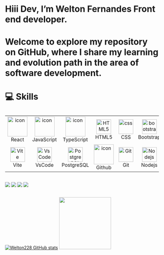 # Hiii Dev, I’m Welton Fernandes Front end developer.
# Welcome to explore my repository on GitHub, where I share my learning and evolution path in the area of software development.

# 💻 Skills
<div style="display: flex; align-items: flex-start; align: center">
    <table align="center">
        <tr>
            <td align="center" width="96">
                <img src="https://techstack-generator.vercel.app/react-icon.svg" alt="icon" width="65" height="65" />
                <br>React
            </td>
            <td align="center" width="96">
                <img src="https://techstack-generator.vercel.app/js-icon.svg" alt="icon" width="65" height="65" />
                <br>JavaScript
            </td>
            <td align="center" width="96">
                <img src="https://techstack-generator.vercel.app/ts-icon.svg" alt="icon" width="65" height="65" />
                <br>TypeScript
            </td>
            <td align="center" width="96">
                <img src="https://skillicons.dev/icons?i=html" width="48" height="48" alt="HTML5" />
                <br>HTML5
            </td>
            <td align="center" width="96">
                <img src="https://skillicons.dev/icons?i=css" width="48" height="48" alt="css" />
                <br>CSS
            </td>
            <td align="center" width="96">
                <img src="https://skillicons.dev/icons?i=bootstrap" width="48" height="48" alt="bootstrap" />
                <br>Bootstrap
            </td>
            <td align="center" width="96">
                <img src="https://skillicons.dev/icons?i=tailwind" width="48" height="48" alt="Tailwind" />
                <br>Tailwind
            </td>
        </tr>
        <tr>
            <td align="center" width="96">
                <img src="https://skillicons.dev/icons?i=vite" width="48" height="48" alt="Vite" />
                <br>Vite
            </td>
            </td>
            <td align="center" width="96">
                <img src="https://skillicons.dev/icons?i=vscode" width="48" height="48" alt="VsCode" />
                <br>VsCode
            </td>
            <td align="center" width="96">
                <img src="https://skillicons.dev/icons?i=postgres" width="48" height="48" alt="PostgreSQL" />
                <br>PostgreSQL
            </td>
            <td align="center" width="96">
                <img src="https://techstack-generator.vercel.app/github-icon.svg" alt="icon" width="65" height="65" />
                <br>Github
            </td>
            <td align="center" width="96">
                <img src="https://user-images.githubusercontent.com/25181517/192108372-f71d70ac-7ae6-4c0d-8395-51d8870c2ef0.png"
                    width="48" height="48" alt="Git" />
                <br>Git
            </td>
            <td align="center" width="96">
                <img src="https://skillicons.dev/icons?i=nodejs" width="48" height="48" alt="Nodejs" />
                <br>Nodejs
            </td>
             <td align="center" width="96">
                <img src="https://skillicons.dev/icons?i=java" width="48" height="48" alt="Java" />
                <br>Java
            </td>
         <td align="center" width="96">
                <img src="https://skillicons.dev/icons?i=nextjs" width="48" height="48" alt="Nextjs" />
                <br>Next.js
            </td>
        <td align="center" width="96">
                <img src="https://skillicons.dev/icons?i=sas" width="48" height="48" alt="Saas" />
                <br>SaaS
            </td>
        </tr>
    </table>
    <br><br>


</div>

<div> <br>
  <a href="-------------------" target="_blank"><img src="https://img.shields.io/badge/-Instagram-%23E4405F?style=for-the-badge&logo=instagram&logoColor=white" target="_blank"></a>
 <a href="https://discord.com/channels/@me" target="_blank"><img src="https://img.shields.io/badge/Discord-7289DA?style=for-the-badge&logo=discord&logoColor=white" target="_blank"></a> 
  <a href = "mailto:welton.devv@gmail.com"><img src="https://img.shields.io/badge/-Gmail-%23333?style=for-the-badge&logo=gmail&logoColor=white" target="_blank"></a>
  <a href="https://www.linkedin.com/in/welton-fernandes-6b93b318a/" target="_blank"><img src="https://img.shields.io/badge/-LinkedIn-%230077B5?style=for-the-badge&logo=linkedin&logoColor=white" target="_blank"></a> 
  
</div>



##

<div align="left" >
  
  <a href="https://github.com/Welton228/Welton228/">
  <img src="https://github-readme-stats.vercel.app/api?username=Welton228&show_icons=true&hide=stars,&count_private=true&show_icons=true&border=true&show&theme=chartreuse-dark" alt="Welton228 GitHub stats" /></a>

  <img height="170em" src="https://github-readme-stats.vercel.app/api/top-langs/?username=Welton228&layout=compact&langs_count=7&theme=chartreuse-dark"/>
</div>




